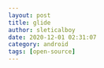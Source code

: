 ```yaml
---
layout: post
title: glide
author: sleticalboy
date: 2020-12-01 02:31:07
category: android
tags: [open-source]
---
```


